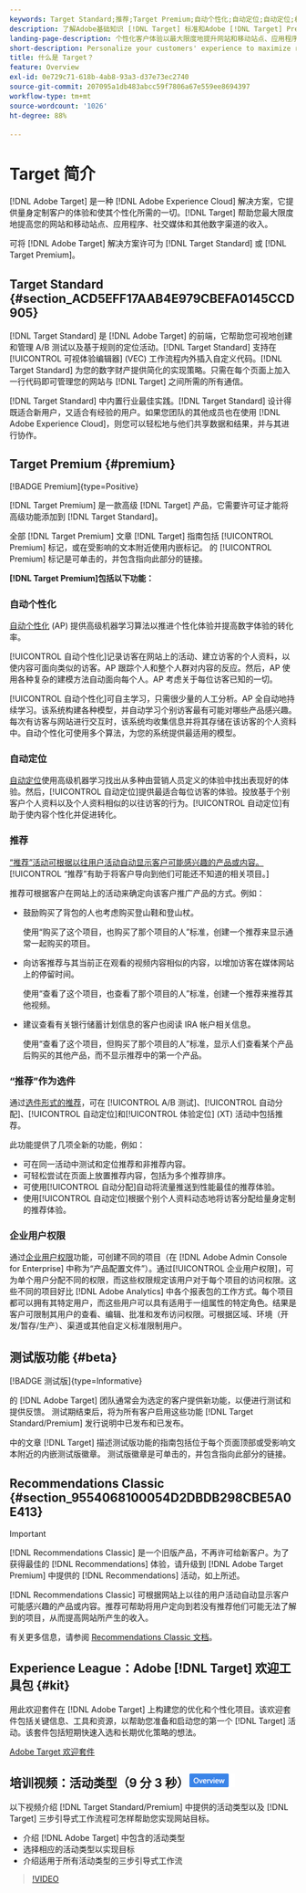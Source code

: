```yaml
---
keywords: Target Standard;推荐;Target Premium;自动个性化;自动定位;自动定位;权限;adobe target 是什么;
description: 了解Adobe基础知识 [!DNL Target] 标准和Adobe [!DNL Target] Premium。 [!DNL Target]  Premium 包含标准产品中不提供的高级功能。
landing-page-description: 个性化客户体验以最大限度地提升网站和移动站点、应用程序、社交媒体和其他数字渠道的收入。
short-description: Personalize your customers' experience to maximize revenue on your web and mobile sites, apps, social media, and other digital channels.
title: 什么是 Target？
feature: Overview
exl-id: 0e729c71-618b-4ab8-93a3-d37e73ec2740
source-git-commit: 207095a1db483abcc59f7806a67e559ee8694397
workflow-type: tm+mt
source-wordcount: '1026'
ht-degree: 88%

---
```


# Target 简介

[!DNL Adobe Target] 是一种 [!DNL Adobe Experience Cloud] 解决方案，它提供量身定制客户的体验和使其个性化所需的一切。[!DNL Target] 帮助您最大限度地提高您的网站和移动站点、应用程序、社交媒体和其他数字渠道的收入。

可将 [!DNL Adobe Target] 解决方案许可为 [!DNL Target Standard] 或 [!DNL Target Premium]。

## Target Standard {#section_ACD5EFF17AAB4E979CBEFA0145CCD905}

[!DNL Target Standard] 是 [!DNL Adobe Target] 的前端，它帮助您可视地创建和管理 A/B 测试以及基于规则的定位活动。[!DNL Target Standard] 支持在[!UICONTROL 可视体验编辑器] (VEC) 工作流程内外插入自定义代码。[!DNL Target Standard] 为您的数字财产提供简化的实现策略。只需在每个页面上加入一行代码即可管理您的网站与 [!DNL Target] 之间所需的所有通信。

[!DNL Target Standard] 中内置行业最佳实践。[!DNL Target Standard] 设计得既适合新用户，又适合有经验的用户。如果您团队的其他成员也在使用 [!DNL Adobe Experience Cloud]，则您可以轻松地与他们共享数据和结果，并与其进行协作。

## Target Premium {#premium}

[!BADGE Premium]{type=Positive}

[!DNL Target Premium] 是一款高级 [!DNL Target] 产品，它需要许可证才能将高级功能添加到 [!DNL Target Standard]。

全部 [!DNL Target Premium] 文章 [!DNL Target] 指南包括 [!UICONTROL Premium] 标记，或在受影响的文本附近使用内嵌标记。 的 [!UICONTROL Premium] 标记是可单击的，并包含指向此部分的链接。

**[!DNL Target Premium]包括以下功能：**

### 自动个性化

[自动个性化](/help/main/c-activities/t-automated-personalization/automated-personalization.md#task_8AAF837796D74CF893CA2F88BA1491C9) (AP) 提供高级机器学习算法以推进个性化体验并提高数字体验的转化率。

[!UICONTROL 自动个性化]记录访客在网站上的活动、建立访客的个人资料，以使内容可面向类似的访客。AP 跟踪个人和整个人群对内容的反应。然后，AP 使用各种复杂的建模方法自动面向每个人。AP 考虑关于每位访客已知的一切。

[!UICONTROL 自动个性化]可自主学习，只需很少量的人工分析。AP 全自动地持续学习。该系统构建各种模型，并自动学习个别访客最有可能对哪些产品感兴趣。每次有访客与网站进行交互时，该系统均收集信息并将其存储在该访客的个人资料中。自动个性化可使用多个算法，为您的系统提供最适用的模型。

### 自动定位

[自动定位](/help/main/c-activities/auto-target/auto-target-to-optimize.md)使用高级机器学习找出从多种由营销人员定义的体验中找出表现好的体验。然后，[!UICONTROL 自动定位]提供最适合每位访客的体验。投放基于个别客户个人资料以及个人资料相似的以往访客的行为。[!UICONTROL 自动定位]有助于使内容个性化并促进转化。

### 推荐

[“推荐”活动可根据以往用户活动自动显示客户可能感兴趣的产品或内容。](/help/main/c-recommendations/recommendations.md#concept_7556C8A4543942F2A77B13A29339C0C0)[!UICONTROL “推荐”有助于将客户导向到他们可能还不知道的相关项目。]

推荐可根据客户在网站上的活动来确定向该客户推广产品的方式。例如：

* 鼓励购买了背包的人也考虑购买登山鞋和登山杖。

   使用“购买了这个项目，也购买了那个项目的人”标准，创建一个推荐来显示通常一起购买的项目。

* 向访客推荐与其当前正在观看的视频内容相似的内容，以增加访客在媒体网站上的停留时间。

   使用“查看了这个项目，也查看了那个项目的人”标准，创建一个推荐来推荐其他视频。

* 建议查看有关银行储蓄计划信息的客户也阅读 IRA 帐户相关信息。

   使用“查看了这个项目，但购买了那个项目的人”标准，显示人们查看某个产品后购买的其他产品，而不显示推荐中的第一个产品。

### “推荐”作为选件

通过[选件形式的推荐](/help/main/c-recommendations/recommendations-as-an-offer.md)，可在 [!UICONTROL A/B 测试]、[!UICONTROL 自动分配]、[!UICONTROL 自动定位]和[!UICONTROL 体验定位] (XT) 活动中包括推荐。

此功能提供了几项全新的功能，例如：

* 可在同一活动中测试和定位推荐和非推荐内容。
* 可轻松尝试在页面上放置推荐内容，包括为多个推荐排序。
* 可使用[!UICONTROL 自动分配]自动将流量推送到性能最佳的推荐体验。
* 使用[!UICONTROL 自动定位]根据个别个人资料动态地将访客分配给量身定制的推荐体验。

### 企业用户权限

通过[企业用户权限](/help/main/administrating-target/c-user-management/property-channel/property-channel.md#concept_E396B16FA2024ADBA27BC056138F9838)功能，可创建不同的项目（在 [!DNL Adobe Admin Console for Enterprise] 中称为“产品配置文件”）。通过[!UICONTROL 企业用户权限]，可为单个用户分配不同的权限，而这些权限规定该用户对于每个项目的访问权限。这些不同的项目好比 [!DNL Adobe Analytics] 中各个报表包的工作方式。每个项目都可以拥有其特定用户，而这些用户可以具有适用于一组属性的特定角色。结果是客户可限制其用户的查看、编辑、批准和发布访问权限。可根据区域、环境（开发/暂存/生产）、渠道或其他自定义标准限制用户。

## 测试版功能 {#beta}

[!BADGE 测试版]{type=Informative}

的 [!DNL Adobe Target] 团队通常会为选定的客户提供新功能，以便进行测试和提供反馈。 测试期结束后，将为所有客户启用这些功能 [!DNL Target Standard/Premium] 发行说明中已发布和已发布。

中的文章 [!DNL Target] 描述测试版功能的指南包括位于每个页面顶部或受影响文本附近的内嵌测试版徽章。 测试版徽章是可单击的，并包含指向此部分的链接。

## Recommendations Classic {#section_9554068100054D2DBDB298CBE5A0E413}

>[!IMPORTANT]
>
>[!DNL Recommendations Classic] 是一个旧版产品，不再许可给新客户。为了获得最佳的 [!DNL Recommendations] 体验，请升级到 [!DNL Adobe Target Premium] 中提供的 [!DNL Recommendations] 活动，如上所述。

[!DNL Recommendations Classic] 可根据网站上以往的用户活动自动显示客户可能感兴趣的产品或内容。推荐可帮助将用户定向到若没有推荐他们可能无法了解到的项目，从而提高网站所产生的收入。

有关更多信息，请参阅 [Recommendations Classic 文档](/help/main/assets/adobe-recommendations-classic.pdf)。

## Experience League：Adobe [!DNL Target] 欢迎工具包 {#kit}

用此欢迎套件在 [!DNL Adobe Target] 上构建您的优化和个性化项目。该欢迎套件包括关键信息、工具和资源，以帮助您准备和启动您的第一个 [!DNL Target] 活动。该套件包括短期快速入选和长期优化策略的想法。

[Adobe Target 欢迎套件](https://expleague.azureedge.net/pdf/Adobe-Target-Welcome-Kit.pdf)

## 培训视频：活动类型（9 分 3 秒）![概述徽章](/help/main/assets/overview.png)

以下视频介绍 [!DNL Target Standard/Premium] 中提供的活动类型以及 [!DNL Target] 三步引导式工作流程可怎样帮助您实现网站目标。

* 介绍 [!DNL Adobe Target] 中包含的活动类型
* 选择相应的活动类型以实现目标
* 介绍适用于所有活动类型的三步引导式工作流

>[!VIDEO](https://video.tv.adobe.com/v/17386)
